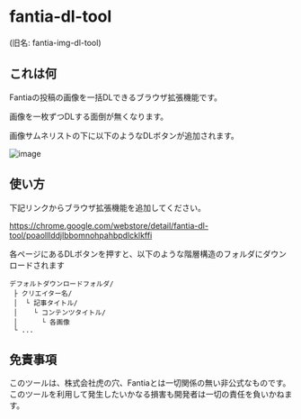 # fantia-dl-tool

(旧名: fantia-img-dl-tool)

## これは何

Fantiaの投稿の画像を一括DLできるブラウザ拡張機能です。

画像を一枚ずつDLする面倒が無くなります。

画像サムネリストの下に以下のようなDLボタンが追加されます。

![image](https://user-images.githubusercontent.com/32170530/114551066-db6bb680-9c9d-11eb-85e4-9963baac60dc.png)

## 使い方

下記リンクからブラウザ拡張機能を追加してください。

<https://chrome.google.com/webstore/detail/fantia-dl-tool/poaolllddjlbbomnohpahbpdlcklkffi>

各ページにあるDLボタンを押すと、以下のような階層構造のフォルダにダウンロードされます

```text
デフォルトダウンロードフォルダ/
 ├ クリエイター名/
 │  └ 記事タイトル/
 │    └ コンテンツタイトル/
 │      └ 各画像
 └ ...
```

## 免責事項

このツールは、株式会社虎の穴、Fantiaとは一切関係の無い非公式なものです。  
このツールを利用して発生したいかなる損害も開発者は一切の責任を負いかねます。
